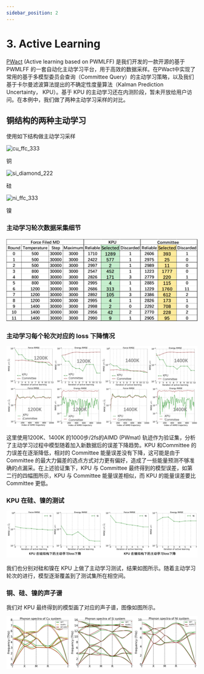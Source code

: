 ```yaml
---
sidebar_position: 2
---
```


# 3. Active Learning

[PWact](../active%20learning/README.md) (Active learning based on PWMLFF) 是我们开发的一款开源的基于 PWMLFF 的一套自动化主动学习平台，用于高效的数据采样。在PWact中实现了常用的基于多模型委员会查询（Committee Query）的主动学习策略，以及我们基于卡尔曼滤波算法提出的不确定性度量算法（Kalman Prediction Uncertainty， KPU）。基于 KPU 的主动学习还在内测阶段，暂未开放给用户访问。在本例中，我们做了两种主动学习采样的对比。

## 铜结构的两种主动学习

使用如下结构做主动学习采样

<div>
  <div style={{ display: 'inline-block', marginRight: '10px' }}>
    <img src={require("./pictures/ffc-333-108-cu.png").default} alt="cu_ffc_333" width="100" />
    <p style={{ textAlign: 'center' }}>铜</p>
  </div>
  <div style={{ display: 'inline-block', marginRight: '10px' }}>
    <img src={require("./pictures/diamond-222-64-si.png").default} alt="si_diamond_222" width="100" />
    <p style={{ textAlign: 'center' }}>硅</p>
  </div>
  <div style={{ display: 'inline-block' }}>
    <img src={require("./pictures/ffc-333-108-ni.png").default} alt="ni_ffc_333" width="100" />
    <p style={{ textAlign: 'center' }}>镍</p>
  </div>
</div>



### 主动学习轮次数据采集细节

![proportion_time](./pictures/exp_3_cu_tabel.png)

### 主动学习每个轮次对应的 loss 下降情况

![proportion_time](./pictures/exp_3_cu_loss.png)

这里使用1200K、1400K 的1000步/2fs的AIMD (PWmat) 轨迹作为验证集，分析了主动学习过程中模型随着加入新数据后的误差下降趋势。KPU 和Committee 的力误差在逐渐降低，相对的 Committee 能量误差没有下降，这可能是由于 Committee 的最大力偏差的选点方式对力更有偏好，造成了一些能量预测不够准确的点漏采。在上述验证集下，KPU 与 Committee 最终得到的模型误差，如第二行的四幅图所示，KPU 与 Committee 能量误差相似，而 KPU 的能量误差要比 Committee 更低。


### KPU 在硅、镍的测试

![proportion_time](./pictures/exp_3_si_loss.png)

我们也分别对硅和镍在 KPU 上做了主动学习测试，结果如图所示。随着主动学习轮次的进行，模型逐渐覆盖到了测试集所在相空间。

### 铜、硅、镍的声子谱
我们对 KPU 最终得到的模型画了对应的声子谱，图像如图所示。

![proportion_time](./pictures/exp_3_phonon.png)